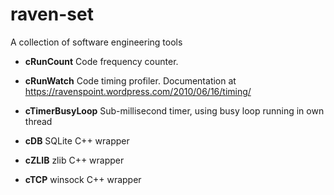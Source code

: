 # raven-set
A collection of software engineering tools

 * **cRunCount** Code frequency counter.
 
 * **cRunWatch** Code timing profiler.  Documentation at https://ravenspoint.wordpress.com/2010/06/16/timing/
 
 * **cTimerBusyLoop** Sub-millisecond timer, using busy loop running in own thread
 
 * **cDB** SQLite C++ wrapper
 
 * **cZLIB** zlib C++ wrapper

 * **cTCP** winsock C++ wrapper
 
